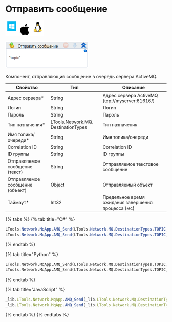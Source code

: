 # Отправить сообщение

![](<../../../../.gitbook/assets/image (100) (1) (1) (1) (1) (1) (52).png>)

![](<../../../../.gitbook/assets/image (398).png>)

Компонент, отправляющий сообщение в очередь сервера ActiveMQ.

| Свойство                        | Тип                                 | Описание                                           |
| ------------------------------- | ----------------------------------- | -------------------------------------------------- |
| Адрес сервера\*                 | String                              | Адрес сервера ActiveMQ (tcp://myserver:61616/)     |
| Логин                           | String                              | Логин                                              |
| Пароль                          | String                              | Пароль                                             |
| Тип назначения\*                | LTools.Network.MQ. DestinationTypes | Тип назначения                                     |
| Имя топика/очереди\*            | String                              | Имя топика/очереди                                 |
| Correlation ID                  | String                              | Correlation ID                                     |
| ID группы                       | String                              | ID группы                                          |
| Отправляемое сообщение (текст)  | String                              | Отправляемое текстовое сообщение                   |
| Отправляемое сообщение (объект) | Object                              | Отправляемый объект                                |
| Таймаут\*                       | Int32                               | Предельное время ожидания завершения процесса (мс) |

{% tabs %}
{% tab title="C#" %}
```csharp
LTools.Network.MqApp.AMQ_Send(LTools.Network.MQ.DestinationTypes.TOPIC, "tcp://myserver:61616/", "login", "password", "topic", "corrId", "groupId", "message", 10000);
LTools.Network.MqApp.AMQ_Send(LTools.Network.MQ.DestinationTypes.TOPIC, "tcp://myserver:61616/", "login", "password", "topic", "corrId", "groupId", 10, 10000);
```
{% endtab %}

{% tab title="Python" %}
```python
LTools.Network.MqApp.AMQ_Send(LTools.Network.MQ.DestinationTypes.TOPIC, "tcp://myserver:61616/", "login", "password", "topic", "corrId", "groupId", "message", 10000)
LTools.Network.MqApp.AMQ_Send(LTools.Network.MQ.DestinationTypes.TOPIC, "tcp://myserver:61616/", "login", "password", "topic", "corrId", "groupId", 10, 10000)
```
{% endtab %}

{% tab title="JavaScript" %}
```javascript
_lib.LTools.Network.MqApp.AMQ_Send(_lib.LTools.Network.MQ.DestinationTypes.TOPIC, "tcp://myserver:61616/", "login", "password", "topic", "corrId", "groupId", "message", 10000);
_lib.LTools.Network.MqApp.AMQ_Send(_lib.LTools.Network.MQ.DestinationTypes.TOPIC, "tcp://myserver:61616/", "login", "password", "topic", "corrId", "groupId", 10, 10000);
```
{% endtab %}
{% endtabs %}

